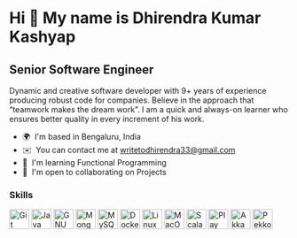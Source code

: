 Hi 👋 My name is Dhirendra Kumar Kashyap
========================================

Senior Software Engineer
------------------------

Dynamic and creative software developer with 9+ years of experience producing robust code for companies. Believe in the approach that “teamwork makes the dream work”. I am a quick and always-on learner who ensures better quality in every increment of his work.

* 🌍  I'm based in Bengaluru, India
* ✉️  You can contact me at [writetodhirendra33@gmail.com](mailto:writetodhirendra33@gmail.com)
* 🧠  I'm learning Functional Programming
* 🤝  I'm open to collaborating on Projects

### Skills

<p align="left">
<a href="https://git-scm.com/" target="_blank" rel="noreferrer"><img src="https://raw.githubusercontent.com/danielcranney/readme-generator/main/public/icons/skills/git-colored.svg" width="36" height="36" alt="Git" /></a>
<a href="https://www.oracle.com/java/" target="_blank" rel="noreferrer"><img src="https://raw.githubusercontent.com/danielcranney/readme-generator/main/public/icons/skills/java-colored.svg" width="36" height="36" alt="Java" /></a>
<a href="https://www.gnu.org/software/bash/" target="_blank" rel="noreferrer"><img src="https://raw.githubusercontent.com/danielcranney/readme-generator/main/public/icons/skills/gnubash.svg" width="36" height="36" alt="GNU Bash" /></a>
<a href="https://www.mongodb.com/" target="_blank" rel="noreferrer"><img src="https://raw.githubusercontent.com/danielcranney/readme-generator/main/public/icons/skills/mongodb-colored.svg" width="36" height="36" alt="MongoDB" /></a>
<a href="https://www.mysql.com/" target="_blank" rel="noreferrer"><img src="https://raw.githubusercontent.com/danielcranney/readme-generator/main/public/icons/skills/mysql-colored.svg" width="36" height="36" alt="MySQL" /></a>
<a href="https://www.docker.com/" target="_blank" rel="noreferrer"><img src="https://raw.githubusercontent.com/danielcranney/readme-generator/main/public/icons/skills/docker-colored.svg" width="36" height="36" alt="Docker" /></a>
<a href="https://www.linux.org" target="_blank" rel="noreferrer"><img src="https://raw.githubusercontent.com/danielcranney/readme-generator/main/public/icons/skills/linux-colored.svg" width="36" height="36" alt="Linux" /></a>
<a href="https://apple.com" target="_blank" rel="noreferrer"><img src="https://raw.githubusercontent.com/danielcranney/readme-generator/main/public/icons/skills/macos-colored.svg" width="36" height="36" alt="MacOS" /></a>
<a href="https://www.scala-lang.org/" target="_blank" rel="noreferrer"><img src="https://raw.githubusercontent.com/danielcranney/readme-generator/main/public/icons/skills/scala-colored.svg" width="36" height="36" alt="Scala" /></a>
<a href="https://www.playframework.com/" target="_blank" rel="noreferrer"><img src="https://raw.githubusercontent.com/danielcranney/readme-generator/main/public/icons/skills/playframework-colored.svg" width="36" height="36" alt="Play Framework" /></a>
<a href="https://akka.io/" target="_blank" rel="noreferrer"><img src="https://raw.githubusercontent.com/danielcranney/readme-generator/main/public/icons/skills/akka-colored.svg" width="36" height="36" alt="Akka" /></a>
<a href="https://pekkoproject.org/" target="_blank" rel="noreferrer"><img src="https://raw.githubusercontent.com/danielcranney/readme-generator/main/public/icons/skills/pekko-colored.svg" width="36" height="36" alt="Pekko" /></a>
</p>
